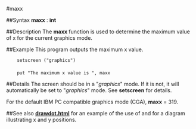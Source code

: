 
#maxx

##Syntax
**maxx** : **int**


##Description
The **maxx** function is used to determine the maximum value of x for the current graphics mode.


##Example
This program outputs the maximum x value.

        setscreen ("graphics")
        
        put "The maximum x value is ", maxx
##Details
The screen should be in a "_graphics_" mode. If it is not, it will automatically be set to "_graphics_" mode. See **setscreen** for details.

For the default IBM PC compatible graphics mode (CGA), **maxx** = 319.


##See also
**[drawdot.html](drawdot)** for an example of the use of **[](maxx)** and for a diagram illustrating x and y positions. 

